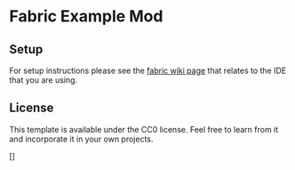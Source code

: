 # Fabric Example Mod

## Setup

For setup instructions please see the [fabric wiki page](https://fabricmc.net/wiki/tutorial:setup) that relates to the IDE that you are using.

## License

This template is available under the CC0 license. Feel free to learn from it and incorporate it in your own projects.


[](https://images.shockbyte.com/knowledgebase/2023-01-18_LlwG9rwFZt.png?tr=w-1200,h-300)[]
